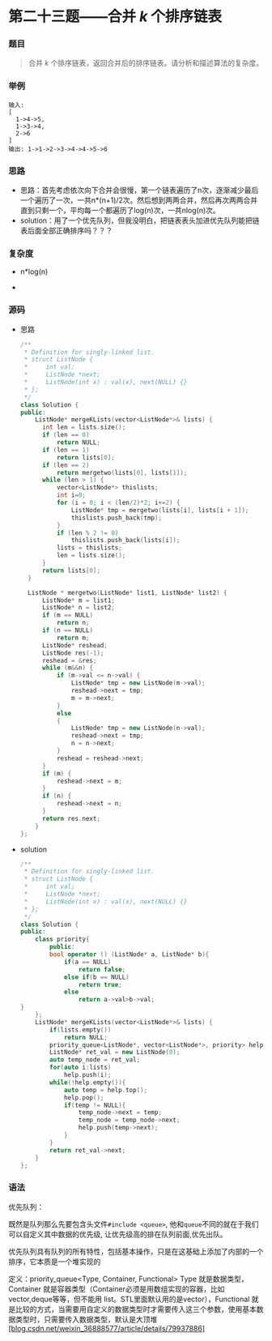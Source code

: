 # 第二十三题——合并 *k* 个排序链表

### 题目

> 合并 *k* 个排序链表，返回合并后的排序链表。请分析和描述算法的复杂度。

### 举例

```
输入:
[
  1->4->5,
  1->3->4,
  2->6
]
输出: 1->1->2->3->4->4->5->6
```

### 思路

* 思路：首先考虑依次向下合并会很慢，第一个链表遍历了n次，逐渐减少最后一个遍历了一次，一共n*(n+1)/2次。然后想到两两合并，然后再次两两合并直到只剩一个，平均每一个都遍历了log(n)次，一共nlog(n)次。
* solution：用了一个优先队列，但我没明白，把链表表头加进优先队列能把链表后面全部正确排序吗？？？

### 复杂度

- n*log(n)

- 

### 源码

* 思路

  ```c++
  /**
   * Definition for singly-linked list.
   * struct ListNode {
   *     int val;
   *     ListNode *next;
   *     ListNode(int x) : val(x), next(NULL) {}
   * };
   */
  class Solution {
  public:
      ListNode* mergeKLists(vector<ListNode*>& lists) {
  		int len = lists.size();
  		if (len == 0)
  			return NULL;
  		if (len == 1)
  			return lists[0];
  		if (len == 2)
  			return mergetwo(lists[0], lists[1]);
  		while (len > 1) {
  			vector<ListNode*> thislists;
  			int i=0;
  			for (i = 0; i < (len/2)*2; i+=2) {
  				ListNode* tmp = mergetwo(lists[i], lists[i + 1]);
  				thislists.push_back(tmp);
  			}
  			if (len % 2 != 0)
  				thislists.push_back(lists[i]);
  			lists = thislists;
  			len = lists.size();
  		}
  		return lists[0];
  	}
  
  	ListNode * mergetwo(ListNode* list1, ListNode* list2) {
  		ListNode* m = list1;
  		ListNode* n = list2;
  		if (m == NULL)
  			return n;
  		if (n == NULL)
  			return m;
  		ListNode* reshead;
  		ListNode res(-1);
  		reshead = &res;
  		while (m&&n) {
  			if (m->val <= n->val) {
  				ListNode* tmp = new ListNode(m->val);
  				reshead->next = tmp;
  				m = m->next;
  			}
  			else
  			{
  				ListNode* tmp = new ListNode(n->val);
  				reshead->next = tmp;
  				n = n->next;
  			}			
  			reshead = reshead->next;
  		}
  		if (m) {
  			reshead->next = m;
  		}
  		if (n) {
  			reshead->next = n;
  		}
  		return res.next;      
      }
  };
  ```

- solution

  ```c++
  /**
   * Definition for singly-linked list.
   * struct ListNode {
   *     int val;
   *     ListNode *next;
   *     ListNode(int x) : val(x), next(NULL) {}
   * };
   */
  class Solution {
  public:
      class priority{
          public:
          bool operator () (ListNode* a, ListNode* b){
              if(a == NULL)
                  return false;
              else if(b == NULL)
                  return true;
              else
                  return a->val>b->val;
  }
      };
      ListNode* mergeKLists(vector<ListNode*>& lists) {
          if(lists.empty())
              return NULL;
          priority_queue<ListNode*, vector<ListNode*>, priority> help;
          ListNode* ret_val = new ListNode(0);
          auto temp_node = ret_val;
          for(auto i:lists)
              help.push(i);
          while(!help.empty()){
              auto temp = help.top();
              help.pop();
              if(temp != NULL){
                  temp_node->next = temp;
                  temp_node = temp_node->next;
                  help.push(temp->next);
              }   
          }
          return ret_val->next;
      }
  };
  ```

### 语法

优先队列：

既然是队列那么先要包含头文件`#include <queue>`, 他和`queue`不同的就在于我们可以自定义其中数据的优先级, 让优先级高的排在队列前面,优先出队。

优先队列具有队列的所有特性，包括基本操作，只是在这基础上添加了内部的一个排序，它本质是一个堆实现的

定义：priority_queue<Type, Container, Functional>
Type 就是数据类型，Container 就是容器类型（Container必须是用数组实现的容器，比如vector,deque等等，但不能用 list。STL里面默认用的是vector），Functional 就是比较的方式，当需要用自定义的数据类型时才需要传入这三个参数，使用基本数据类型时，只需要传入数据类型，默认是大顶堆<u>[blog.csdn.net/weixin_36888577/article/details/79937886</u>]